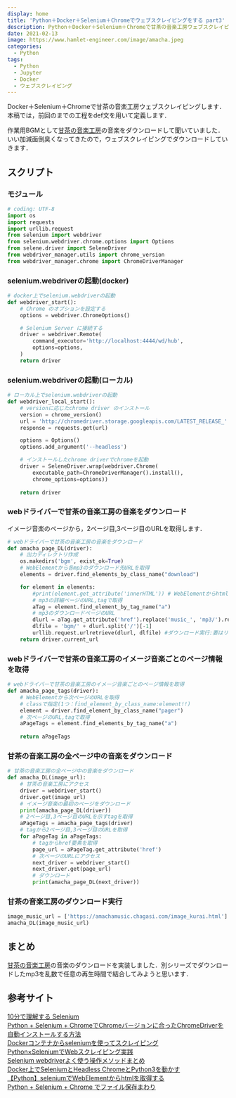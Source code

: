 ```yaml
---
display: home
title: 'Python＋Docker＋Selenium＋Chromeでウェブスクレイピングをする part3'
description: Python＋Docker＋Selenium＋Chromeで甘茶の音楽工房ウェブスクレイピングします．本稿では，前回のまでの工程をdef文を用いて定義します．
date: 2021-02-13
image: https://www.hamlet-engineer.com/image/amacha.jpeg
categories: 
  - Python
tags:
  - Python
  - Jupyter
  - Docker
  - ウェブスクレイピング
---
```

Docker＋Selenium＋Chromeで甘茶の音楽工房ウェブスクレイピングします．本稿では，前回のまでの工程をdef文を用いて定義します．<br>
<!-- more -->

作業用BGMとして[甘茶の音楽工房](https://amachamusic.chagasi.com/image_kurai.html)の音楽をダウンロードして聞いていました．いい加減面倒臭くなってきたので，ウェブスクレイピングでダウンロードしていきます．

## スクリプト
### モジュール
```python
# coding: UTF-8
import os
import requests
import urllib.request
from selenium import webdriver
from selenium.webdriver.chrome.options import Options
from selene.driver import SeleneDriver
from webdriver_manager.utils import chrome_version
from webdriver_manager.chrome import ChromeDriverManager
```

### selenium.webdriverの起動(docker)
```python
# docker上でselenium.webdriverの起動
def webdriver_start():
    # Chrome のオプションを設定する
    options = webdriver.ChromeOptions()

    # Selenium Server に接続する
    driver = webdriver.Remote(
        command_executor='http://localhost:4444/wd/hub',
        options=options,
    )
    return driver
```
### selenium.webdriverの起動(ローカル)
```python
# ローカル上でselenium.webdriverの起動
def webdriver_local_start():
    # versionに応じたchrome driver のインストール
    version = chrome_version()
    url = 'http://chromedriver.storage.googleapis.com/LATEST_RELEASE_' + version
    response = requests.get(url)

    options = Options()
    options.add_argument('--headless')

    # インストールしたchrome driverでchromeを起動
    driver = SeleneDriver.wrap(webdriver.Chrome(
        executable_path=ChromeDriverManager().install(), 
        chrome_options=options))
    
    return driver
```

### webドライバーで甘茶の音楽工房の音楽をダウンロード
イメージ音楽のページから，2ページ目,3ページ目のURLを取得します．
```python
# webドライバーで甘茶の音楽工房の音楽をダウンロード
def amacha_page_DL(driver):
    # 出力ディレクトリ作成
    os.makedirs('bgm', exist_ok=True)
    # WebElementから各mp3のダウンロード先URLを取得
    elements = driver.find_elements_by_class_name("download")

    for element in elements:
        #print(element.get_attribute('innerHTML')) # WebElementからhtmlを取得
        # mp3の詳細ページのURL,tagで取得
        aTag = element.find_element_by_tag_name("a")
        # mp3のダウンロードページのURL
        dlurl = aTag.get_attribute('href').replace('music_', 'mp3/').replace('.html', '.mp3')
        dlfile = 'bgm/' + dlurl.split('/')[-1]
        urllib.request.urlretrieve(dlurl, dlfile) #ダウンロード実行:要はリンク先をダウンロード
    return driver.current_url
```

### webドライバーで甘茶の音楽工房のイメージ音楽ごとのページ情報を取得
```python
# webドライバーで甘茶の音楽工房のイメージ音楽ごとのページ情報を取得
def amacha_page_tags(driver):
    # WebElementから次ページのURLを取得
    # classで指定(1つ：find_element_by_class_name:element!!)
    element = driver.find_element_by_class_name("pager")
    # 次ページのURL,tagで取得
    aPageTags = element.find_elements_by_tag_name("a")
    
    return aPageTags
```

### 甘茶の音楽工房の全ページ中の音楽をダウンロード
```python
# 甘茶の音楽工房の全ページ中の音楽をダウンロード
def amacha_DL(image_url):
    # 甘茶の音楽工房にアクセス
    driver = webdriver_start()
    driver.get(image_url)
    # イメージ音楽の最初のページをダウンロード
    print(amacha_page_DL(driver))
    # 2ページ目,3ページ目のURLを示すtagを取得
    aPageTags = amacha_page_tags(driver)
    # tagから2ページ目,3ページ目のURLを取得
    for aPageTag in aPageTags:
        # tagからhref要素を取得
        page_url = aPageTag.get_attribute('href')
        # 次ページのURLにアクセス
        next_driver = webdriver_start()
        next_driver.get(page_url)
        # ダウンロード
        print(amacha_page_DL(next_driver))
```
### 甘茶の音楽工房のダウンロード実行
```python
image_music_url = ['https://amachamusic.chagasi.com/image_kurai.html']
amacha_DL(image_music_url)
```

## まとめ
[甘茶の音楽工房](https://amachamusic.chagasi.com/image_kurai.htm)の音楽のダウンロードを実装しました．別シリーズでダウンロードしたmp3を乱数で任意の再生時間で結合してみようと思います．


## 参考サイト
[10分で理解する Selenium](https://qiita.com/Chanmoro/items/9a3c86bb465c1cce738a)<br>
[Python + Selenium + ChromeでChromeバージョンに合ったChromeDriverを自動インストールする方法](https://qiita.com/UrTom/items/bcd4d28443826ed92921)<br>
[Dockerコンテナからseleniumを使ってスクレイピング](https://qiita.com/kei0919/items/f6f696169c92c936374c)<br>
[Python×SeleniumでWebスクレイピング実践](https://qiita.com/maroKanatani/items/e52984f37cc5474ccd98)<br>
[Selenium webdriverよく使う操作メソッドまとめ](https://qiita.com/mochio/items/dc9935ee607895420186)<br>
[Docker上でSeleniumとHeadless ChromeとPython3を動かす](https://qiita.com/sikkim/items/447b72e6ec45849058cd)<br>
[【Python】seleniumでWebElementからhtmlを取得する](https://engineeeer.com/python-selenium-webelement-get-html/)<br>
[Python + Selenium + Chrome でファイル保存まわり](https://qiita.com/memakura/items/f80d2e2c59514cfc14c9)
